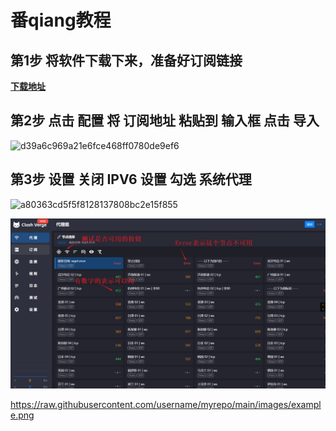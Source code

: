 # 番qiang教程

## 第1步 将软件下载下来，准备好订阅链接

[**下载地址**](https://xinin.lanzoub.com/iRovD221llcf)

## 第2步 点击 配置 将 订阅地址 粘贴到 输入框 点击 导入

![d39a6c969a21e6fce468ff0780de9ef6]([https://easy.xinin.top/i/2024/06/17/h38nw8-3.jpeg](https://github.com/wuhu-pig/peter-/blob/main/4.png))

## 第3步 设置 关闭 IPV6 设置 勾选 系统代理

![a80363cd5f5f8128137808bc2e15f855](https://easy.xinin.top/i/2024/06/17/h3bx02-3.jpeg)


![1](https://raw.githubusercontent.com/wuhu-pig/peter-/main/4.png)

https://raw.githubusercontent.com/username/myrepo/main/images/example.png
